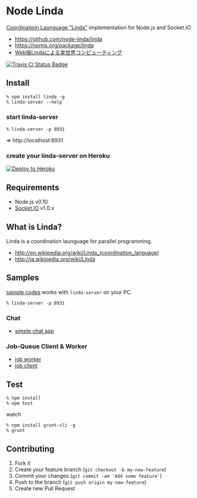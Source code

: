 Node Linda
==========
<a href="http://en.wikipedia.org/wiki/Linda_(coordination_language)">Coordinatioin Launguage "Linda"</a> implementation for Node.js and Socket.IO

- https://github.com/node-linda/linda
- https://npmjs.org/package/linda
- [Web版Lindaによる実世界コンピューティング](http://www.slideshare.net/shokai/prosym-node-linda)

[![Travis CI Status Badge](https://travis-ci.org/node-linda/linda.png?branch=master)](https://travis-ci.org/node-linda/linda)


Install
-------

    % npm install linda -g
    % linda-server --help

### start linda-server

    % linda-server -p 8931

=> http://localhost:8931


### create your linda-server on Heroku

[![Deploy to Heroku](https://www.herokucdn.com/deploy/button.png)](https://heroku.com/deploy?template=https://github.com/node-linda/linda)


Requirements
------------
- Node.js v0.10
- [Socket.IO](http://socket.io/) v1.0.x


What is Linda?
--------------
Linda is a coordination launguage for parallel programming.

* http://en.wikipedia.org/wiki/Linda_(coordination_language)
* http://ja.wikipedia.org/wiki/Linda


Samples
-------

[sample codes](https://github.com/node-linda/linda/tree/master/samples) works with `linda-server` on your PC.


    % linda-server -p 8931


### Chat

- [simple chat app](http://node-linda.github.io/linda/samples/chat/index.html)


### Job-Queue Client & Worker

- [job worker](http://node-linda.github.io/linda/samples/job-queue/worker.html)
- [job client](http://node-linda.github.io/linda/samples/job-queue/client.html)


Test
----

    % npm install
    % npm test

watch

    % npm install grunt-cli -g
    % grunt



Contributing
------------
1. Fork it
2. Create your feature branch (`git checkout -b my-new-feature`)
3. Commit your changes (`git commit -am 'Add some feature'`)
4. Push to the branch (`git push origin my-new-feature`)
5. Create new Pull Request
